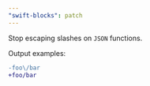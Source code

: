 ```yaml
---
"swift-blocks": patch
---
```


Stop escaping slashes on `JSON` functions.

Output examples:

```diff
-foo\/bar
+foo/bar
```
